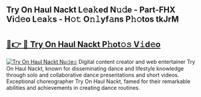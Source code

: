 ## Try On Haul Nackt L𝚎a𝚔ed N𝚞𝚍e - Part-FHX Vi𝚍𝚎o L𝚎a𝚔s - H𝚘𝚝 O𝚗𝚕yf𝚊ns P𝚑𝚘tos tkJrM

# <h2><a href="http://kf8b36e.oniu.top/?m=Try+On+Haul+Nackt">🔗👉 🔴 Try On Haul Nackt P𝚑ot𝚘𝚜 V𝚒d𝚎o</a></h2>

[![Try On Haul Nackt Nu𝚍e𝚜](https://i.imgur.com/0qMVB7G.gif)](http://kf8b36e.oniu.top/?m=Try+On+Haul+Nackt)
Digital content creator and web entertainer Try On Haul Nackt, known for disseminating dance and lifestyle knowledge through solo and collaborative dance presentations and short videos. Exceptional choreographer Try On Haul Nackt, famed for their remarkable abilities and achievements in creating dance routines.  
